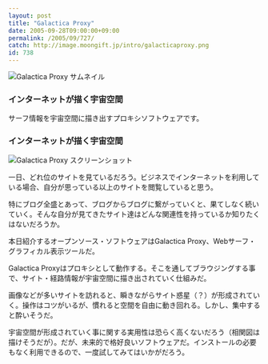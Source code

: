 ```yaml
---
layout: post
title: "Galactica Proxy"
date: 2005-09-28T09:00:00+09:00
permalink: /2005/09/727/
catch: http://image.moongift.jp/intro/galacticaproxy.png
id: 738
---
```

 ![Galactica Proxy サムネイル](http://image.moongift.jp/intro/galacticaproxy.s.png "Galactica Proxy サムネイル")
  

### インターネットが描く宇宙空間
  
サーフ情報を宇宙空間に描き出すプロキシソフトウェアです。  
<!--more-->  

### インターネットが描く宇宙空間
  

![Galactica Proxy スクリーンショット](http://image.moongift.jp/intro/galacticaproxy.png "Galactica Proxy スクリーンショット")

  

一日、どれ位のサイトを見ているだろう。ビジネスでインターネットを利用している場合、自分が思っている以上のサイトを閲覧していると思う。

  

特にブログ全盛とあって、ブログからブログに繋がっていくと、果てしなく続いていく。そんな自分が見てきたサイト達はどんな関連性を持っているか知りたくはないだろうか。

  

本日紹介するオープンソース・ソフトウェアはGalactica Proxy、Webサーフ・グラフィカル表示ツールだ。

  

Galactica Proxyはプロキシとして動作する。そこを通してブラウジングする事で、サイト・経路情報が宇宙空間に描き出されていく仕組みだ。

  

画像などが多いサイトを訪れると、瞬きながらサイト惑星（？）が形成されていく。操作はコツがいるが、慣れると空間を自由に動き回れる。しかし、集中すると酔いそうだ。

  

宇宙空間が形成されていく事に関する実用性は恐らく高くないだろう（相関図は描けそうだが）。だが、未来的で格好良いソフトウェアだ。インストールの必要もなく利用できるので、一度試してみてはいかがだろう。

